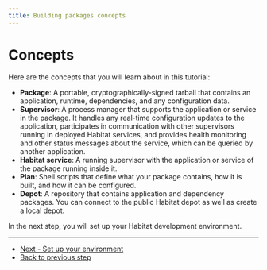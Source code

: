 ```yaml
---
title: Building packages concepts
---
```


# Concepts

Here are the concepts that you will learn about in this tutorial:

-   **Package**: A portable, cryptographically-signed tarball that contains an application, runtime, dependencies, and any configuration data.
-   **Supervisor**: A process manager that supports the application or service in the package. It handles any real-time configuration updates to the application, participates in communication with other supervisors running in deployed Habitat services, and provides health monitoring and other status messages about the service, which can be queried by another application.
-   **Habitat service**: A running supervisor with the application or service of the package running inside it.
-   **Plan**: Shell scripts that define what your package contains, how it is built, and how it can be configured.
-   **Depot**: A repository that contains application and dependency packages. You can connect to the public Habitat depot as well as create a local depot.

In the next step, you will set up your Habitat development environment.

<hr>
<ul class="main-content--button-nav">
  <li><a href="/tutorials/getting-started-setup-environment" class="button cta">Next - Set up your environment</a></li>
  <li><a href="/tutorials/getting-started-overview/">Back to previous step</a></li>
</ul>
